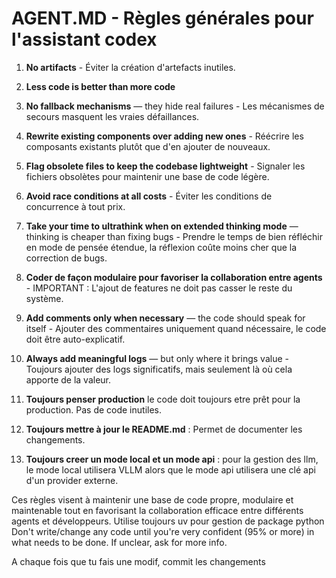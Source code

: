 # AGENT.MD - Règles générales pour l'assistant codex

1. **No artifacts** - Éviter la création d'artefacts inutiles.

2. **Less code is better than more code** 

3. **No fallback mechanisms** — they hide real failures - Les mécanismes de secours masquent les vraies défaillances.

4. **Rewrite existing components over adding new ones** - Réécrire les composants existants plutôt que d'en ajouter de nouveaux.

5. **Flag obsolete files to keep the codebase lightweight** - Signaler les fichiers obsolètes pour maintenir une base de code légère.

6. **Avoid race conditions at all costs** - Éviter les conditions de concurrence à tout prix.

7. **Take your time to ultrathink when on extended thinking mode** — thinking is cheaper than fixing bugs - Prendre le temps de bien réfléchir en mode de pensée étendue, la réflexion coûte moins cher que la correction de bugs.

8. **Coder de façon modulaire pour favoriser la collaboration entre agents** - IMPORTANT : L'ajout de features ne doit pas casser le reste du système.

9. **Add comments only when necessary** — the code should speak for itself - Ajouter des commentaires uniquement quand nécessaire, le code doit être auto-explicatif.

10. **Always add meaningful logs** — but only where it brings value - Toujours ajouter des logs significatifs, mais seulement là où cela apporte de la valeur.

11. **Toujours penser production** le code doit toujours etre prêt pour la production. Pas de code inutiles. 

12. **Toujours mettre à jour le README.md** : Permet de documenter les changements.  

13. **Toujours creer un mode local et un mode api** : pour la gestion des llm, le mode local utilisera VLLM alors que le mode api utilisera une clé api d'un provider externe.


Ces règles visent à maintenir une base de code propre, modulaire et maintenable tout en favorisant la collaboration efficace entre différents agents et développeurs.
Utilise toujours uv pour gestion de package python
Don't write/change any code until you're very confident (95% or more) in what needs to be done. If unclear, ask for more info.

A chaque fois que tu fais une modif, commit les changements